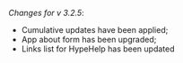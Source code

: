 _Changes for v 3.2.5_:
- Cumulative updates have been applied;
- App about form has been upgraded;
- Links list for HypeHelp has been updated
